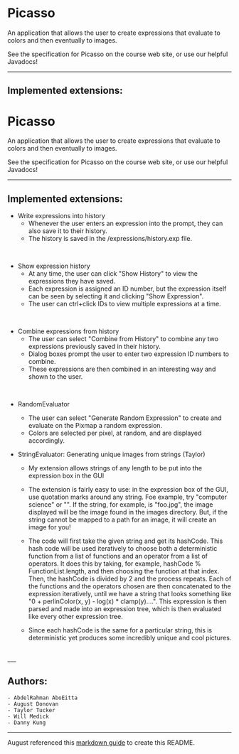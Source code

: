 # Picasso

An application that allows the user to create expressions that
evaluate to colors and then eventually to images.

See the specification for Picasso on the course web site,
or use our helpful Javadocs!


___

## Implemented extensions:

# Picasso

An application that allows the user to create expressions that
evaluate to colors and then eventually to images.

See the specification for Picasso on the course web site,
or use our helpful Javadocs!

___

## Implemented extensions:

- Write expressions into history
	- Whenever the user enters an expression into the prompt, they can also save it to their history.
	- The history is saved in the /expressions/history.exp file.
<br>

- Show expression history 
	- At any time, the user can click "Show History" to view the expressions they have saved.
	- Each expression is assigned an ID number, but the expression itself can be seen by selecting it and clicking "Show Expression".
	- The user can ctrl+click IDs to view multiple expressions at a time.
<br>

- Combine expressions from history
	- The user can select "Combine from History" to combine any two expressions previously saved in their history.
	- Dialog boxes prompt the user to enter two expression ID numbers to combine.
	- These expressions are then combined in an interesting way and shown to the user.
<br>

- RandomEvaluator
	- The user can select "Generate Random Expression" to create and evaluate on the Pixmap a random expression.
	- Colors are selected per pixel, at random, and are displayed accordingly.
	
	
- StringEvaluator: Generating unique images from strings (Taylor)
	- My extension allows strings of any length to be put into the expression box in the GUI
	- The extension is fairly easy to use: in the expression box of the GUI, use quotation marks around any 
	string. Foe example, try "computer science" or  "<your name>". If the string, for example, is "foo.jpg", the image displayed will 
	be the image found in the  images directory. But, if the string cannot be mapped to a path for an image, it will create an image 
	for you!
	
	- The code will first take the given string and get its hashCode. This hash code will be used iteratively to choose both a deterministic function from a list of functions and an operator from a list of operators. It does this by taking, for example, hashCode % FunctionList.length, and then choosing the function at that index. Then, the hashCode is divided by 2 and the process repeats. Each of the functions and the operators chosen are then concatenated to the expression iteratively, until we have a string that looks something like "0 + perlinColor(x, y) - log(x) * clamp(y)....". This expression is then parsed and made into an expression tree, which is then evaluated like every other expression tree. 
	- Since each hashCode is the same for a particular string, this is deterministic yet produces some incredibly 
	unique and cool pictures. 

<br>
___

## Authors:  
	
	- AbdelRahman AboEitta
	- August Donovan
	- Taylor Tucker
	- Will Medick
	- Danny Kung

___ 

August referenced this [markdown guide](https://www.markdownguide.org/basic-syntax/) to create this README.
